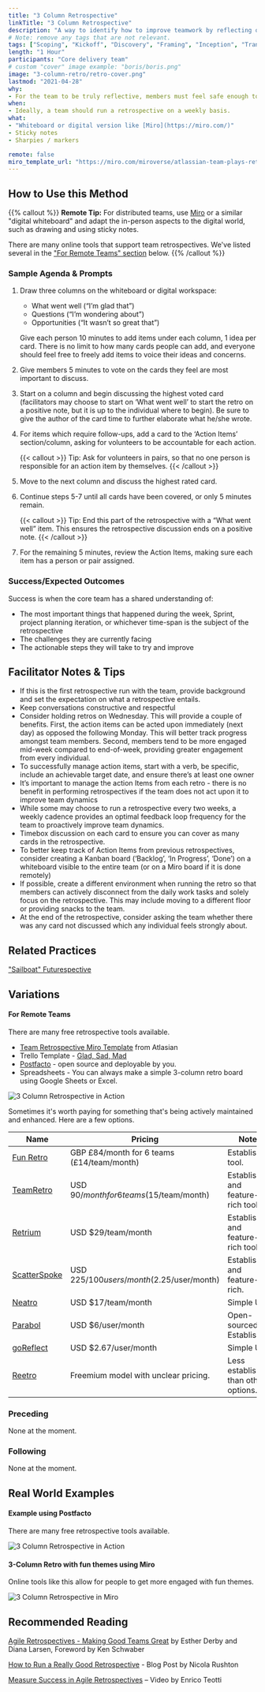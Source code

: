 ```yaml
---
title: "3 Column Retrospective"
linkTitle: "3 Column Retrospective"
description: "A way to identify how to improve teamwork by reflecting on what worked well, what could be improved, and what is on people’s minds."
# Note: remove any tags that are not relevant.
tags: ["Scoping", "Kickoff", "Discovery", "Framing", "Inception", "Transition", "Modernization", "Delivery"]
length: "1 Hour"
participants: "Core delivery team"
# custom "cover" image example: "boris/boris.png"
image: "3-column-retro/retro-cover.png" 
lastmod: "2021-04-28"
why: 
- For the team to be truly reflective, members must feel safe enough to be self-critical. It is important, therefore, to establish high psychological safety.
when:
- Ideally, a team should run a retrospective on a weekly basis. 
what:
- "Whiteboard or digital version like [Miro](https://miro.com/)" 
- Sticky notes
- Sharpies / markers

remote: false
miro_template_url: "https://miro.com/miroverse/atlassian-team-plays-retrospective/" 
---
```

## How to Use this Method
   {{% callout %}}
   **Remote Tip:** For distributed teams, use [Miro](https://miro.com/) or a similar "digital whiteboard" and adapt the in-person aspects to the digital world, such as drawing and using sticky notes. 
   
   There are many online tools that support team retrospectives. We've listed several in the ["For Remote Teams" section](#variations) below.
   {{% /callout %}}

### Sample Agenda & Prompts
1. Draw three columns on the whiteboard or digital workspace: 
   - What went well (“I’m glad that”)
   - Questions (“I’m wondering about”)
   - Opportunities (“It wasn’t so great that”)

   Give each person 10 minutes to add items under each column, 1 idea per card. There is no limit to how many cards people can add, and everyone should feel free to freely add items to voice their ideas and concerns.

1. Give members 5 minutes to vote on the cards they feel are most important to discuss.

1. Start on a column and begin discussing the highest voted card (facilitators may choose to start on ‘What went well’ to start the retro on a positive note, but it is up to the individual where to begin). Be sure to give the author of the card time to further elaborate what he/she wrote.

1. For items which require follow-ups, add a card to the ‘Action Items’ section/column, asking for volunteers to be accountable for each action.

   {{< callout >}}
   Tip: Ask for volunteers in pairs, so that no one person is responsible for an action item by themselves.
   {{< /callout >}}


1. Move to the next column and discuss the highest rated card. 

1. Continue steps 5-7 until all cards have been covered, or only 5 minutes remain.

   {{< callout >}}
   Tip: End this part of the retrospective with a “What went well” item. This ensures the retrospective discussion ends on a positive note.
   {{< /callout >}}

1. For the remaining 5 minutes, review the Action Items, making sure each item has a person or pair assigned.

### Success/Expected Outcomes
Success is when the core team has a shared understanding of: 

- The most important things that happened during   the week, Sprint, project planning iteration, or whichever time-span is the subject of the retrospective
- The challenges they are currently facing
- The actionable steps they will take to try and improve

## Facilitator Notes & Tips
- If this is the first retrospective run with the team, provide background and set the expectation on what a retrospective entails.
- Keep conversations constructive and respectful
- Consider holding retros on Wednesday. This will provide a couple of benefits. First, the action items can be acted upon immediately (next day) as opposed the following Monday. This will better track progress amongst team members. Second, members tend to be more engaged mid-week compared to end-of-week, providing greater engagement from every individual. 
- To successfully manage action items, start with a verb, be specific, include an achievable target date, and ensure there’s at least one owner
- It’s important to manage the action Items from each retro - there is no benefit in performing retrospectives if the team does not act upon it to improve team dynamics
- While some may choose to run a retrospective every two weeks, a weekly cadence provides an optimal feedback loop frequency for the team to proactively improve team dynamics.
- Timebox discussion on each card to ensure you can cover as many cards in the retrospective.
- To better keep track of Action Items from previous retrospectives, consider creating a Kanban board (‘Backlog’, ‘In Progress’, ‘Done’) on a whiteboard visible to the entire team (or on a Miro board if it is done remotely)
- If possible, create a different environment when running the retro so that members can actively disconnect from the daily work tasks and solely focus on the retrospective. This may include moving to a different floor or providing snacks to the team.
- At the end of the retrospective, consider asking the team whether there was any card not discussed which any individual feels strongly about. 

## Related Practices
["Sailboat" Futurespective](/practices/futurespective)

## Variations

#### For Remote Teams
There are many free retrospective tools available. 
- [Team Retrospective Miro Template](https://miro.com/miroverse/atlassian-team-plays-retrospective/) from Atlasian
- Trello Template - [Glad, Sad, Mad](https://trello.com/b/0DnfRtxv/template-glad-sad-mad)
- [Postfacto](https://github.com/pivotal/postfacto) - open source and deployable by you.  
- Spreadsheets - You can always make a simple 3-column retro board using Google Sheets or Excel.  

![3 Column Retrospective in Action](/images/practices/3-column-retro/retro-3.png)

Sometimes it's worth paying for something that's being actively maintained and enhanced. Here are a few options.

| Name | Pricing | Notes |
| -----|-------- | ----- |
| [Fun Retro](https://funretro.io/)  | GBP £84/month for 6 teams (£14/team/month)  | Established tool. |
| [TeamRetro](https://www.teamretro.com/) | USD $90/month for 6 teams ($15/team/month) | Established and feature-rich tool. |
| [Retrium](https://www.retrium.com/) | USD $29/team/month | Established and feature-rich tool. |
| [ScatterSpoke](https://www.scatterspoke.com/) | USD $225/100 users/month ($2.25/user/month) | Established and feature-rich. |
| [Neatro](https://www.neatro.io/) | USD $17/team/month | Simple UI. |
| [Parabol](https://www.parabol.co/) | USD $6/user/month | Open-sourced. Established. |
| [goReflect](https://www.goreflect.com/) | USD $2.67/user/month | Simple UI. |
| [Reetro](https://reetro.io/) | Freemium model with unclear pricing. | Less established than other options. |



### Preceding
None at the moment. 
 
### Following
None at the moment. 

## Real World Examples

#### Example using Postfacto
There are many free retrospective tools available. 

![3 Column Retrospective in Action](/images/practices/3-column-retro/retro-1.png)

#### 3-Column Retro with fun themes using Miro
Online tools like this allow for people to get more engaged with fun themes.

![3 Column Retrospective in Miro](/images/practices/3-column-retro/retro-2.png)

## Recommended Reading
[Agile Retrospectives - Making Good Teams Great](https://pragprog.com/titles/dlret/agile-retrospectives/)  by Esther Derby and Diana Larsen, Foreword by Ken Schwaber

[How to Run a Really Good Retrospective](https://tanzu.vmware.com/content/blog/how-to-run-a-really-good-retrospective) - Blog Post by Nicola Rushton

[Measure Success in Agile Retrospectives](https://tanzu.vmware.com/content/videos/measure-success-in-agile-retrospectives-enrico-teotti) – Video by Enrico Teotti